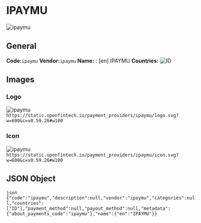 # IPAYMU 
![ipaymu](https://static.openfintech.io/payment_providers/ipaymu/logo.svg?w=600&c=v0.59.26#w100) 
## General 
**Code:**`ipaymu` 
**Vendor:**`ipaymu` 
**Name:** 
:	[en] IPAYMU 
**Countries:** 
![ID](https://cdnjs.cloudflare.com/ajax/libs/flag-icon-css/3.3.0/flags/4x3/ID.svg#w24) 
 
## Images 
### Logo 
![ipaymu](https://static.openfintech.io/payment_providers/ipaymu/logo.svg?w=600&c=v0.59.26#w100) 
``` https://static.openfintech.io/payment_providers/ipaymu/logo.svg?w=600&c=v0.59.26#w100 ``` 
### Icon 
![ipaymu](https://static.openfintech.io/payment_providers/ipaymu/icon.svg?w=600&c=v0.59.26#w100) 
``` https://static.openfintech.io/payment_providers/ipaymu/icon.svg?w=600&c=v0.59.26#w100 ``` 
## JSON Object 
```json {"code":"ipaymu","description":null,"vendor":"ipaymu","categories":null,"countries":["ID"],"payment_method":null,"payout_method":null,"metadata":{"about_payments_code":"ipaymu"},"name":{"en":"IPAYMU"}} ``` 
